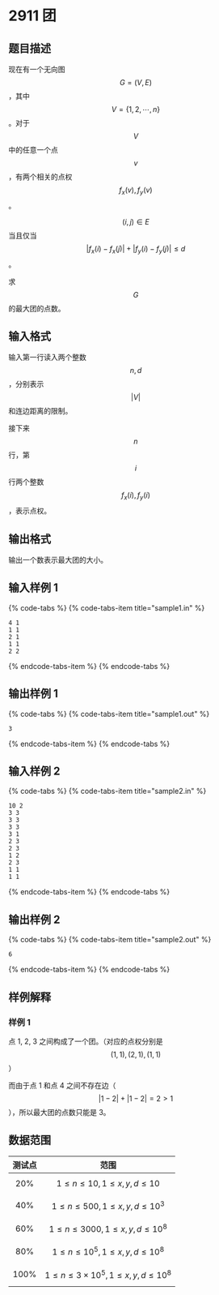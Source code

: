 # 2911 团

## 题目描述

现在有一个无向图 $$G = (V,\,E)$$，其中 $$V = \{1,\,2,\,\cdots,\,n\}$$。对于 $$V$$ 中的任意一个点 $$v$$，有两个相关的点权 $$f_x(v),\,f_y(v)$$。

$$(i,\,j) \in E$$ 当且仅当 $$| f_x(i) - f_x(j) | + | f_y(i) - f_y(j) | \leq d$$。

求 $$G$$ 的最大团的点数。

## 输入格式

输入第一行读入两个整数 $$n,\,d$$，分别表示 $$|V|$$ 和连边距离的限制。

接下来 $$n$$ 行，第 $$i$$ 行两个整数 $$f_x(i),\,f_y(i)$$，表示点权。

## 输出格式

输出一个数表示最大团的大小。

## 输入样例 1

{% code-tabs %}
{% code-tabs-item title="sample1.in" %}
```text
4 1
1 1
2 1
1 1
2 2
```
{% endcode-tabs-item %}
{% endcode-tabs %}

## 输出样例 1

{% code-tabs %}
{% code-tabs-item title="sample1.out" %}
```text
3
```
{% endcode-tabs-item %}
{% endcode-tabs %}

## 输入样例 2

{% code-tabs %}
{% code-tabs-item title="sample2.in" %}
```text
10 2
3 3
3 3
3 3
3 1
2 3
2 3
1 2
2 3
1 1
1 1
```
{% endcode-tabs-item %}
{% endcode-tabs %}

## 输出样例 2

{% code-tabs %}
{% code-tabs-item title="sample2.out" %}
```text
6
```
{% endcode-tabs-item %}
{% endcode-tabs %}

## 样例解释

### 样例 1

点 1, 2, 3 之间构成了一个团。（对应的点权分别是 $$(1,\,1),\,(2,\,1),\,(1,\,1)$$）

而由于点 1 和点 4 之间不存在边（$$|1 - 2| + |1 - 2| = 2 > 1$$），所以最大团的点数只能是 3。

## 数据范围

| 测试点 | 范围 |
| :---: | :---: |
| 20% | $$1 \leq n \leq 10,\,1 \leq x,\,y,\,d \leq 10$$ |
| 40% | $$1 \leq n \leq 500,\,1 \leq x,\,y,\,d \leq 10^3$$ |
| 60% | $$1 \leq n \leq 3000,\,1 \leq x,\,y,\,d \leq 10^8$$ |
| 80% | $$1 \leq n \leq 10^5,\,1 \leq x,\,y,\,d \leq 10^8$$ |
| 100% | $$1 \leq n \leq 3 \times 10^5,\,1 \leq x,\,y,\,d \leq 10^8$$ |

